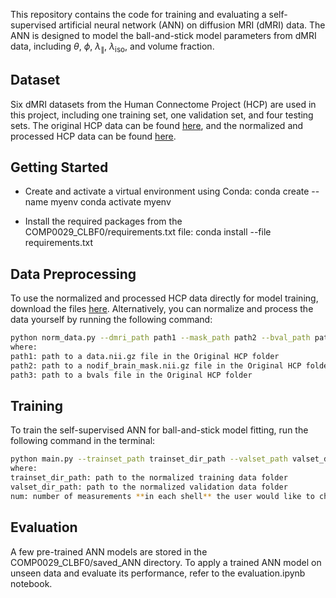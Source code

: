 This repository contains the code for training and evaluating a self-supervised artificial neural network (ANN) on diffusion MRI (dMRI) data. The ANN is designed to model the ball-and-stick model parameters from dMRI data, including $\theta$, $\phi$, $\lambda_{\parallel}$, $\lambda_{\text{iso}}$, and volume fraction.

## Dataset
Six dMRI datasets from the Human Connectome Project (HCP) are used in this project, including one training set, one validation set, and four testing sets. The original HCP data can be found [here](https://drive.google.com/drive/folders/1okSWyHuj0WJSLG3mlAQo70RoVnEsF2Uc?usp=sharing), and the normalized and processed HCP data can be found [here](https://drive.google.com/drive/folders/1wzgFoZyexkBL40GtGDcNit-WRiHJA96I?usp=sharing).

## Getting Started

* Create and activate a virtual environment using Conda:
conda create --name myenv
conda activate myenv

* Install the required packages from the COMP0029_CLBF0/requirements.txt file:
conda install --file requirements.txt

## Data Preprocessing

To use the normalized and processed HCP data directly for model training, download the files [here](https://drive.google.com/drive/folders/1wzgFoZyexkBL40GtGDcNit-WRiHJA96I?usp=sharing).
Alternatively, you can normalize and process the data yourself by running the following command:
```bash
python norm_data.py --dmri_path path1 --mask_path path2 --bval_path path3
where:
path1: path to a data.nii.gz file in the Original HCP folder
path2: path to a nodif_brain_mask.nii.gz file in the Original HCP folder
path3: path to a bvals file in the Original HCP folder
```

## Training
To train the self-supervised ANN for ball-and-stick model fitting, run the following command in the terminal:
```bash
python main.py --trainset_path trainset_dir_path --valset_path valset_dir_path --m_per_shell num
where:
trainset_dir_path: path to the normalized training data folder
valset_dir_path: path to the normalized validation data folder
num: number of measurements **in each shell** the user would like to choose (e.g., set num=90 for full measurements, num=45 for half measurements)
```

## Evaluation
A few pre-trained ANN models are stored in the COMP0029_CLBF0/saved_ANN directory. To apply a trained ANN model on unseen data and evaluate its performance, refer to the evaluation.ipynb notebook. 
